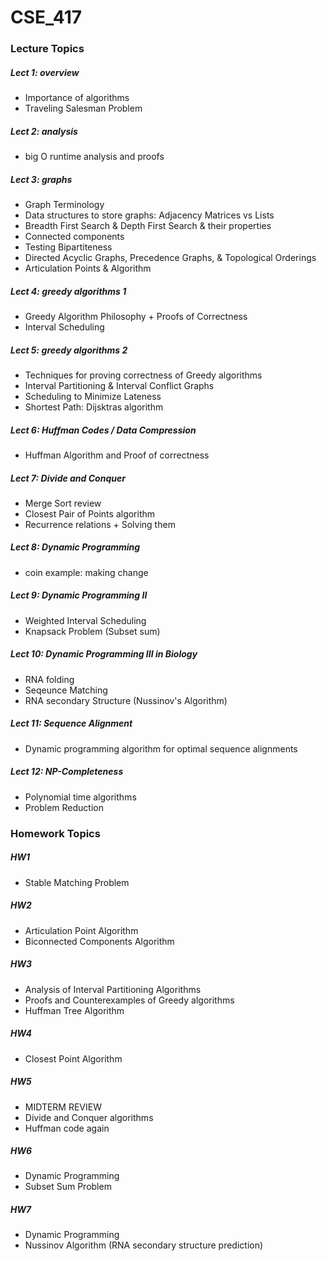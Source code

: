 # CSE_417


### Lecture Topics

##### Lect 1: overview
- Importance of algorithms
- Traveling Salesman Problem

##### Lect 2: analysis
- big O runtime analysis and proofs

##### Lect 3: graphs
- Graph Terminology
- Data structures to store graphs: Adjacency Matrices vs Lists
- Breadth First Search & Depth First Search & their properties
- Connected components
- Testing Bipartiteness
- Directed Acyclic Graphs, Precedence Graphs, & Topological Orderings
- Articulation Points & Algorithm

##### Lect 4: greedy algorithms 1
- Greedy Algorithm Philosophy + Proofs of Correctness
- Interval Scheduling

##### Lect 5: greedy algorithms 2

- Techniques for proving correctness of Greedy algorithms
- Interval Partitioning & Interval Conflict Graphs
- Scheduling to Minimize Lateness
- Shortest Path: Dijsktras algorithm

##### Lect 6: Huffman Codes / Data Compression
- Huffman Algorithm and Proof of correctness


##### Lect 7: Divide and Conquer
- Merge Sort review
- Closest Pair of Points algorithm
- Recurrence relations + Solving them


##### Lect 8: Dynamic Programming
- coin example: making change

##### Lect 9: Dynamic Programming II
- Weighted Interval Scheduling
- Knapsack Problem (Subset sum)

##### Lect 10: Dynamic Programming III in Biology
- RNA folding
- Seqeunce Matching
- RNA secondary Structure (Nussinov's Algorithm)

##### Lect 11: Sequence Alignment
- Dynamic programming algorithm for optimal sequence alignments

##### Lect 12: NP-Completeness
- Polynomial time algorithms
- Problem Reduction


### Homework Topics


##### HW1
- Stable Matching Problem 

##### HW2
- Articulation Point Algorithm
- Biconnected Components Algorithm

##### HW3
- Analysis of Interval Partitioning Algorithms
- Proofs and Counterexamples of Greedy algorithms
- Huffman Tree Algorithm

##### HW4
- Closest Point Algorithm

##### HW5
- MIDTERM REVIEW
- Divide and Conquer algorithms
- Huffman code again

##### HW6
- Dynamic Programming
- Subset Sum Problem

##### HW7
- Dynamic Programming
- Nussinov Algorithm (RNA secondary structure prediction)
